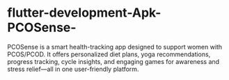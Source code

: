 # flutter-development-Apk-PCOSense-
PCOSense is a smart health-tracking app designed to support women with PCOS/PCOD. It offers personalized diet plans, yoga recommendations, progress tracking, cycle insights, and engaging games for awareness and stress relief—all in one user-friendly platform.
